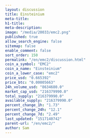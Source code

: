 ```yaml
---
layout: discussion
title: Einsteinium
meta-title: 
h1-title: 
meta-description: 
image: "/media/20033/emc2.png"
published: true
allow_search_engine: false
sitemap: false
enable_comment: false
sort_order: 150
permalink: "/en/emc2/discussion.html"
coin_a_symbol: "EMC2"
coin_a_name: "Einsteinium"
coin_a_lower_case: "emc2"
price_usd: "0.665392"
price_btc: "0.00005663"
24h_volume_usd: "8634680.0"
market_cap_usd: "216379990.0"
total_supply: "216379990.0"
available_supply: "216379990.0"
percent_change_1h: "1.73"
percent_change_24h: "12.1"
percent_change_7d: "2.49"
last_updated: "1517140742"
parent-url: "/en/emc2/"
author: Sam
---
```


